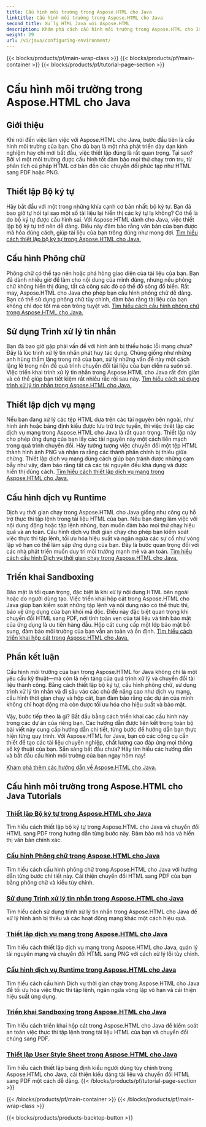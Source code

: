 ```yaml
---
title: Cấu hình môi trường trong Aspose.HTML cho Java
linktitle: Cấu hình môi trường trong Aspose.HTML cho Java
second_title: Xử lý HTML Java với Aspose.HTML
description: Khám phá cách cấu hình môi trường trong Aspose.HTML cho Java. Tìm hiểu cách thiết lập bộ ký tự, cấu hình phông chữ và sử dụng trình xử lý tin nhắn hiệu quả.
weight: 29
url: /vi/java/configuring-environment/
---
```


{{< blocks/products/pf/main-wrap-class >}}
{{< blocks/products/pf/main-container >}}
{{< blocks/products/pf/tutorial-page-section >}}

# Cấu hình môi trường trong Aspose.HTML cho Java

## Giới thiệu

Khi nói đến việc làm việc với Aspose.HTML cho Java, bước đầu tiên là cấu hình môi trường của bạn. Cho dù bạn là một nhà phát triển dày dạn kinh nghiệm hay chỉ mới bắt đầu, việc thiết lập đúng là rất quan trọng. Tại sao? Bởi vì một môi trường được cấu hình tốt đảm bảo mọi thứ chạy trơn tru, từ phân tích cú pháp HTML cơ bản đến các chuyển đổi phức tạp như HTML sang PDF hoặc PNG.

## Thiết lập Bộ ký tự

Hãy bắt đầu với một trong những khía cạnh cơ bản nhất: bộ ký tự. Bạn đã bao giờ tự hỏi tại sao một số tài liệu lại hiển thị các ký tự lạ không? Có thể là do bộ ký tự được cấu hình sai. Với Aspose.HTML dành cho Java, việc thiết lập bộ ký tự trở nên dễ dàng. Điều này đảm bảo rằng văn bản của bạn được mã hóa đúng cách, giúp tài liệu của bạn trông đúng như mong đợi.
[Tìm hiểu cách thiết lập bộ ký tự trong Aspose.HTML cho Java.](./set-character-set/)

## Cấu hình Phông chữ

Phông chữ có thể tạo nên hoặc phá hỏng giao diện của tài liệu của bạn. Bạn đã dành nhiều giờ để làm cho nội dung của mình đúng, nhưng nếu phông chữ không hiển thị đúng, tất cả công sức đó có thể đổ sông đổ biển. Rất may, Aspose.HTML cho Java cho phép bạn cấu hình phông chữ dễ dàng. Bạn có thể sử dụng phông chữ tùy chỉnh, đảm bảo rằng tài liệu của bạn không chỉ đọc tốt mà còn trông tuyệt vời.
[Tìm hiểu cách cấu hình phông chữ trong Aspose.HTML cho Java.](./configure-fonts/)

## Sử dụng Trình xử lý tin nhắn

Bạn đã bao giờ gặp phải vấn đề với hình ảnh bị thiếu hoặc lỗi mạng chưa? Đây là lúc trình xử lý tin nhắn phát huy tác dụng. Chúng giống như những anh hùng thầm lặng trong mã của bạn, xử lý những vấn đề này một cách lặng lẽ trong nền để quá trình chuyển đổi tài liệu của bạn diễn ra suôn sẻ. Việc triển khai trình xử lý tin nhắn trong Aspose.HTML cho Java rất đơn giản và có thể giúp bạn tiết kiệm rất nhiều rắc rối sau này.
[Tìm hiểu cách sử dụng trình xử lý tin nhắn trong Aspose.HTML cho Java.](./use-message-handlers/)

## Thiết lập dịch vụ mạng

Nếu bạn đang xử lý các tệp HTML dựa trên các tài nguyên bên ngoài, như hình ảnh hoặc bảng định kiểu được lưu trữ trực tuyến, thì việc thiết lập các dịch vụ mạng trong Aspose.HTML cho Java là rất quan trọng. Thiết lập này cho phép ứng dụng của bạn lấy các tài nguyên này một cách liền mạch trong quá trình chuyển đổi. Hãy tưởng tượng việc chuyển đổi một tệp HTML thành hình ảnh PNG và nhận ra rằng các thành phần chính bị thiếu giữa chừng. Thiết lập dịch vụ mạng đúng cách giúp bạn tránh được những cạm bẫy như vậy, đảm bảo rằng tất cả các tài nguyên đều khả dụng và được hiển thị đúng cách.
[Tìm hiểu cách thiết lập dịch vụ mạng trong Aspose.HTML cho Java.](./setup-network-service/)

## Cấu hình dịch vụ Runtime

Dịch vụ thời gian chạy trong Aspose.HTML cho Java giống như công cụ hỗ trợ thực thi tập lệnh trong tài liệu HTML của bạn. Nếu bạn đang làm việc với nội dung động hoặc tập lệnh nhúng, bạn muốn đảm bảo mọi thứ chạy hiệu quả và an toàn. Cấu hình dịch vụ thời gian chạy cho phép bạn kiểm soát việc thực thi tập lệnh, tối ưu hóa hiệu suất và ngăn ngừa các sự cố như vòng lặp vô hạn có thể làm sập ứng dụng của bạn. Đây là bước quan trọng đối với các nhà phát triển muốn duy trì môi trường mạnh mẽ và an toàn.
[Tìm hiểu cách cấu hình Dịch vụ thời gian chạy trong Aspose.HTML cho Java.](./configure-runtime-service/)

## Triển khai Sandboxing

Bảo mật là tối quan trọng, đặc biệt là khi xử lý nội dung HTML bên ngoài hoặc do người dùng tạo. Việc triển khai hộp cát trong Aspose.HTML cho Java giúp bạn kiểm soát những tập lệnh và nội dung nào có thể thực thi, bảo vệ ứng dụng của bạn khỏi mã độc. Điều này đặc biệt quan trọng khi chuyển đổi HTML sang PDF, nơi tính toàn vẹn của tài liệu và tính bảo mật của ứng dụng là ưu tiên hàng đầu. Hộp cát cung cấp một lớp bảo mật bổ sung, đảm bảo môi trường của bạn vẫn an toàn và ổn định.
[Tìm hiểu cách triển khai hộp cát trong Aspose.HTML cho Java.](./implement-sandboxing/)


## Phần kết luận

Cấu hình môi trường của bạn trong Aspose.HTML for Java không chỉ là một yêu cầu kỹ thuật—mà còn là nền tảng của quá trình xử lý và chuyển đổi tài liệu thành công. Bằng cách thiết lập bộ ký tự, cấu hình phông chữ, sử dụng trình xử lý tin nhắn và đi sâu vào các chủ đề nâng cao như dịch vụ mạng, cấu hình thời gian chạy và hộp cát, bạn đảm bảo rằng các dự án của mình không chỉ hoạt động mà còn được tối ưu hóa cho hiệu suất và bảo mật.

Vậy, bước tiếp theo là gì? Bắt đầu bằng cách triển khai các cấu hình này trong các dự án của riêng bạn. Các hướng dẫn được liên kết trong toàn bộ bài viết này cung cấp hướng dẫn chi tiết, từng bước để hướng dẫn bạn thực hiện từng quy trình. Với Aspose.HTML for Java, bạn có các công cụ cần thiết để tạo các tài liệu chuyên nghiệp, chất lượng cao đáp ứng mọi thông số kỹ thuật của bạn. Sẵn sàng bắt đầu chưa? Hãy tìm hiểu các hướng dẫn và bắt đầu cấu hình môi trường của bạn ngay hôm nay!

[Khám phá thêm các hướng dẫn về Aspose.HTML cho Java.](https://reference.aspose.com/words/net/)

## Cấu hình môi trường trong Aspose.HTML cho Java Tutorials
### [Thiết lập Bộ ký tự trong Aspose.HTML cho Java](./set-character-set/)
Tìm hiểu cách thiết lập bộ ký tự trong Aspose.HTML cho Java và chuyển đổi HTML sang PDF trong hướng dẫn từng bước này. Đảm bảo mã hóa và hiển thị văn bản chính xác.
### [Cấu hình Phông chữ trong Aspose.HTML cho Java](./configure-fonts/)
Tìm hiểu cách cấu hình phông chữ trong Aspose.HTML cho Java với hướng dẫn từng bước chi tiết này. Cải thiện chuyển đổi HTML sang PDF của bạn bằng phông chữ và kiểu tùy chỉnh.
### [Sử dụng Trình xử lý tin nhắn trong Aspose.HTML cho Java](./use-message-handlers/)
Tìm hiểu cách sử dụng trình xử lý tin nhắn trong Aspose.HTML cho Java để xử lý hình ảnh bị thiếu và các hoạt động mạng khác một cách hiệu quả.
### [Thiết lập dịch vụ mạng trong Aspose.HTML cho Java](./setup-network-service/)
Tìm hiểu cách thiết lập dịch vụ mạng trong Aspose.HTML cho Java, quản lý tài nguyên mạng và chuyển đổi HTML sang PNG với cách xử lý lỗi tùy chỉnh.
### [Cấu hình dịch vụ Runtime trong Aspose.HTML cho Java](./configure-runtime-service/)
Tìm hiểu cách cấu hình Dịch vụ thời gian chạy trong Aspose.HTML cho Java để tối ưu hóa việc thực thi tập lệnh, ngăn ngừa vòng lặp vô hạn và cải thiện hiệu suất ứng dụng.
### [Triển khai Sandboxing trong Aspose.HTML cho Java](./implement-sandboxing/)
Tìm hiểu cách triển khai hộp cát trong Aspose.HTML cho Java để kiểm soát an toàn việc thực thi tập lệnh trong tài liệu HTML của bạn và chuyển đổi chúng sang PDF.
### [Thiết lập User Style Sheet trong Aspose.HTML cho Java](./set-user-style-sheet/)
Tìm hiểu cách thiết lập bảng định kiểu người dùng tùy chỉnh trong Aspose.HTML cho Java, cải thiện kiểu dáng tài liệu và chuyển đổi HTML sang PDF một cách dễ dàng.
{{< /blocks/products/pf/tutorial-page-section >}}

{{< /blocks/products/pf/main-container >}}
{{< /blocks/products/pf/main-wrap-class >}}

{{< blocks/products/products-backtop-button >}}
